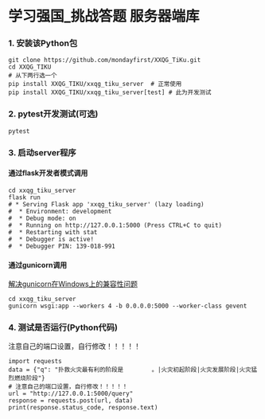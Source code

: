 # 学习强国_挑战答题 服务器端库


### 1. 安装该Python包
```
git clone https://github.com/mondayfirst/XXQG_TiKu.git
cd XXQG_TIKU
# 从下两行选一个
pip install XXQG_TIKU/xxqg_tiku_server  # 正常使用
pip install XXQG_TIKU/xxqg_tiku_server[test] # 此为开发测试

```

### 2. pytest开发测试(可选)
```
pytest
```

### 3. 启动server程序
#### 通过flask开发者模式调用
```
cd xxqg_tiku_server
flask run
# * Serving Flask app 'xxqg_tiku_server' (lazy loading)
#  * Environment: development
#  * Debug mode: on
#  * Running on http://127.0.0.1:5000 (Press CTRL+C to quit)
#  * Restarting with stat
#  * Debugger is active!
#  * Debugger PIN: 139-018-991
```
#### 通过gunicorn调用
[解决gunicorn在Windows上的兼容性问题](https://stackoverflow.com/questions/1422368/fcntl-substitute-on-windows)
```
cd xxqg_tiku_server
gunicorn wsgi:app --workers 4 -b 0.0.0.0:5000 --worker-class gevent
```

### 4. 测试是否运行(Python代码)   

注意自己的端口设置，自行修改！！！！！
```
import requests
data = {"q": "扑救火灾最有利的阶段是        。|火灾初起阶段|火灾发展阶段|火灾猛烈燃烧阶段"}
# 注意自己的端口设置，自行修改！！！！！
url = "http://127.0.0.1:5000/query" 
response = requests.post(url, data)
print(response.status_code, response.text)
```